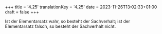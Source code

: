 +++
title = '4.25'
translationKey = '4.25'
date = 2023-11-26T13:02:33+01:00
draft = false
+++

Ist der Elementarsatz wahr, so besteht der Sachverhalt; ist der Elementarsatz falsch, so besteht der Sachverhalt nicht.
